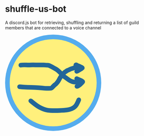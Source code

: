 # shuffle-us-bot
A discord.js bot for retrieving, shuffling and returning a list of guild members that are connected to a voice channel

<svg width="315" height="315" viewBox="0 0 315 315" fill="none" xmlns="http://www.w3.org/2000/svg">
<circle cx="157.5" cy="157.5" r="150" fill="#FFF07C" stroke="#55ACEE" stroke-width="15"/>
<path d="M51.3457 99.9335C61.9078 97.8726 73.1223 100.255 83.8092 99.2441C92.0458 98.465 100.823 99.3695 109.128 99.3695C114.936 99.3695 120.743 99.3695 126.551 99.3695C129.867 99.3695 133.164 99.9335 136.515 99.9335C138.835 99.9335 140.953 99.8061 143.159 100.623C150.743 103.432 157.534 108.09 164.717 111.778C173.079 116.072 178.518 122.225 184.897 128.825C187.812 131.84 190.579 135.461 194.173 137.724C197.805 140.011 201.506 142.707 204.952 145.37C210.604 149.738 217.091 153.587 224.192 154.771C229.911 155.724 235.948 155.209 241.74 155.209C243.28 155.209 249.753 156.04 250.451 154.645" stroke="#226699" stroke-width="15" stroke-linecap="round" stroke-linejoin="round"/>
<path d="M234.658 143.928C240.144 147.098 246.857 148.629 252.018 152.138C254.059 153.526 255.397 153.648 253.146 155.899C249.307 159.738 240.64 169.31 235.222 169.31" stroke="#226699" stroke-width="15" stroke-linecap="round" stroke-linejoin="round"/>
<path d="M47.3975 170.438C74.1702 173.333 101.335 171.827 128.055 175.389C134.721 176.278 141.899 175.515 148.642 175.515C152.9 175.515 154.475 172.318 157.416 169.561C159.662 167.456 161.453 164.924 164.185 163.388C167.242 161.668 168.793 158.726 171.047 156.212C174.534 152.322 176.964 147.132 179.382 142.55C181.447 138.637 184.526 134.281 187.812 131.269C190.998 128.348 193.617 123.188 197.714 121.367C199.959 120.369 201.55 118.268 203.887 117.419C205.812 116.718 208.734 115.625 210.53 114.599C213.549 112.873 216.931 111.233 220.306 110.619C222.68 110.187 224.906 108.975 227.231 108.394C230.022 107.696 232.821 107.83 235.786 107.83C239.506 107.83 243.129 108.394 246.816 108.394C247.1 108.394 253.021 109.006 253.021 108.833C253.021 106.413 240.517 103.113 238.387 102.785C236.268 102.459 234.266 101.095 232.402 100.059C232.046 99.8612 231.384 99.0559 232.151 98.8368C233.334 98.4988 235.127 100.058 236.099 100.498C239.367 101.973 242.742 103.161 245.939 104.759C247.455 105.517 248.37 107.157 250.012 107.705C254.913 109.338 247.631 113.038 245.375 114.285C241.991 116.155 238.297 119.026 234.658 120.239" stroke="#226699" stroke-width="15" stroke-linecap="round" stroke-linejoin="round"/>
<path d="M84.0601 216.689C93.3988 224.206 102.113 231.914 112.889 237.684C121.28 242.178 129.96 246.059 139.461 247.335C153.245 249.187 167.951 248.631 181.795 247.962C199.194 247.122 222.895 246.542 233.248 230.195C236.722 224.71 239.091 219.144 241.427 213.305" stroke="#226699" stroke-width="15" stroke-linecap="round" stroke-linejoin="round"/>
</svg>

